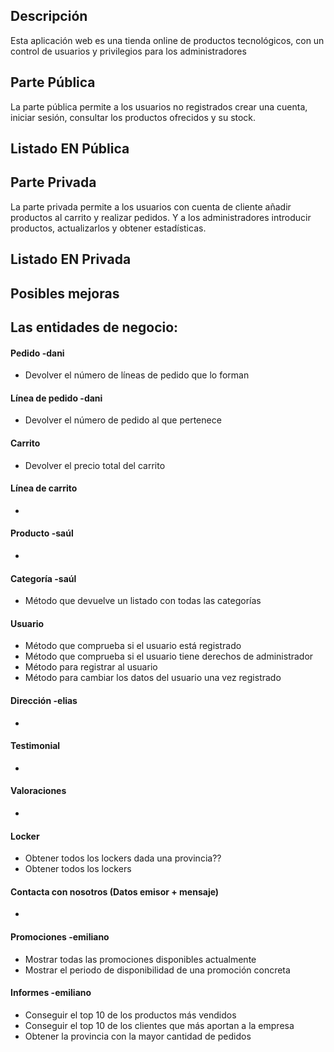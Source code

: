 
## Descripción  
Esta aplicación web es una tienda online de productos tecnológicos, con un control de usuarios y privilegios para los administradores

## Parte Pública  
La parte pública permite a los usuarios no registrados crear una cuenta, iniciar sesión, consultar los productos ofrecidos y su stock.  
## Listado EN Pública  

## Parte Privada  
La parte privada permite a los usuarios con cuenta de cliente añadir productos al carrito y realizar pedidos. Y a los administradores introducir productos, actualizarlos y obtener estadísticas.  
## Listado EN Privada  

## Posibles mejoras

## Las entidades de negocio:
#### Pedido  -dani
-  Devolver el número de líneas de pedido que lo forman
#### Línea de pedido  -dani
-  Devolver el número de pedido al que pertenece
#### Carrito  
-  Devolver el precio total del carrito
#### Línea de carrito  
-  
#### Producto -saúl  
-  
#### Categoría -saúl  
-  Método que devuelve un listado con todas las categorías
#### Usuario  
-  Método que comprueba si el usuario está registrado
-  Método que comprueba si el usuario tiene derechos de administrador
-  Método para registrar al usuario
-  Método para cambiar los datos del usuario una vez registrado
#### Dirección -elias  
-  
#### Testimonial  
-  
#### Valoraciones  
-  
#### Locker 
-  Obtener todos los lockers dada una provincia??
-  Obtener todos los lockers
#### Contacta con nosotros (Datos emisor + mensaje)  
-  
#### Promociones  -emiliano
-  Mostrar todas las promociones disponibles actualmente
-  Mostrar el periodo de disponibilidad de una promoción concreta
#### Informes  -emiliano
-  Conseguir el top 10 de los productos más vendidos
-  Conseguir el top 10 de los clientes que más aportan a la empresa
-  Obtener la provincia con la mayor cantidad de pedidos

